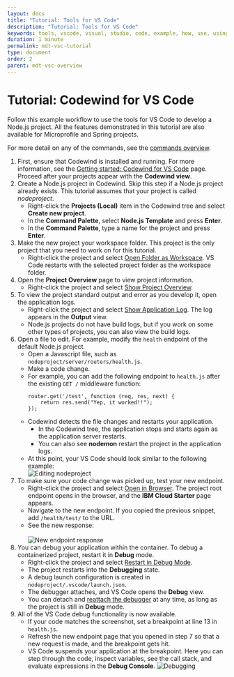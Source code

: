```yaml
---
layout: docs
title: "Tutorial: Tools for VS Code"
description: "Tutorial: Tools for VS Code"
keywords: tools, vscode, visual, studio, code, example, how, use, using, tutorial, Codewind for VS Code tutorial
duration: 1 minute
permalink: mdt-vsc-tutorial
type: document
order: 2
parent: mdt-vsc-overview
---
```


# Tutorial: Codewind for VS Code
Follow this example workflow to use the tools for VS Code to develop a Node.js project. All the features demonstrated in this tutorial are also available for Microprofile and Spring projects.

For more detail on any of the commands, see the [commands overview](mdt-vsc-commands-overview).

1. First, ensure that Codewind is installed and running. For more information, see the [Getting started: Codewind for VS Code](mdt-vsc-getting-started) page. Proceed after your projects appear with the **Codewind view**.
2. Create a Node.js project in Codewind. Skip this step if a Node.js project already exists. This tutorial assumes that your project is called *nodeproject*.
    - Right-click the **Projects (Local)** item in the Codewind tree and select **Create new project**.
    - In the **Command Palette**, select **Node.js Template** and press **Enter**.
    - In the **Command Palette**, type a name for the project and press **Enter**.
3. Make the new project your workspace folder. This project is the only project that you need to work on for this tutorial.
    - Right-click the project and select [Open Folder as Workspace](mdt-vsc-commands-project#open-folder-as-workspace). VS Code restarts with the selected project folder as the workspace folder.
4. Open the **Project Overview** page to view project information.
    - Right-click the project and select [Show Project Overview](mdt-vsc-commands-project#show-project-overview).
5. To view the project standard output and error as you develop it, open the application logs.
    - Right-click the project and select [Show Application Log](mdt-vsc-commands-project#logs). The log appears in the **Output** view.
    - Node.js projects do not have build logs, but if you work on some other types of projects, you can also view the build logs.
6. Open a file to edit. For example, modify the `health` endpoint of the default Node.js project.
    - Open a Javascript file, such as `nodeproject/server/routers/health.js`.
    - Make a code change.
    - For example, you can add the following endpoint to `health.js` after the existing `GET /` middleware function:
        ```
        router.get('/test', function (req, res, next) {
            return res.send("Yep, it worked!!");
        });
        ```
    - Codewind detects the file changes and restarts your application.
        - In the Codewind tree, the application stops and starts again as the application server restarts.
        - You can also see **nodemon** restart the project in the application logs.
    - At this point, your VS Code should look similar to the following example:
    <br>![Editing nodeproject](dist/images/cdt-vsc/tutorial-1.png)
7. To make sure your code change was picked up, test your new endpoint.
    - Right-click the project and select [Open in Browser](mdt-vsc-commands-project#open-in-browser). The project root endpoint opens in the browser, and the **IBM Cloud Starter** page appears.
    - Navigate to the new endpoint. If you copied the previous snippet, add `/health/test/` to the URL.
    - See the new response:<br>
    <br>![New endpoint response](dist/images/cdt-vsc/tutorial-2.png)
8. You can debug your application within the container. To debug a containerized project, restart it in **Debug** mode.
    - Right-click the project and select [Restart in Debug Mode](mdt-vsc-commands-restart-and-debug#restart).
    - The project restarts into the **Debugging** state.
    - A debug launch configuration is created in `nodeproject/.vscode/launch.json`.
    - The debugger attaches, and VS Code opens the **Debug** view.
    - You can detach and [reattach the debugger](mdt-vsc-commands-restart-and-debug#attach-debugger) at any time, as long as the project is still in **Debug** mode.
9. All of the VS Code debug functionality is now available.
    - If your code matches the screenshot, set a breakpoint at line 13 in `health.js`.
    - Refresh the new endpoint page that you opened in step 7 so that a new request is made, and the breakpoint gets hit.
    - VS Code suspends your application at the breakpoint. Here you can step through the code, inspect variables, see the call stack, and evaluate expressions in the **Debug Console**.
    ![Debugging](dist/images/cdt-vsc/tutorial-3.png)
